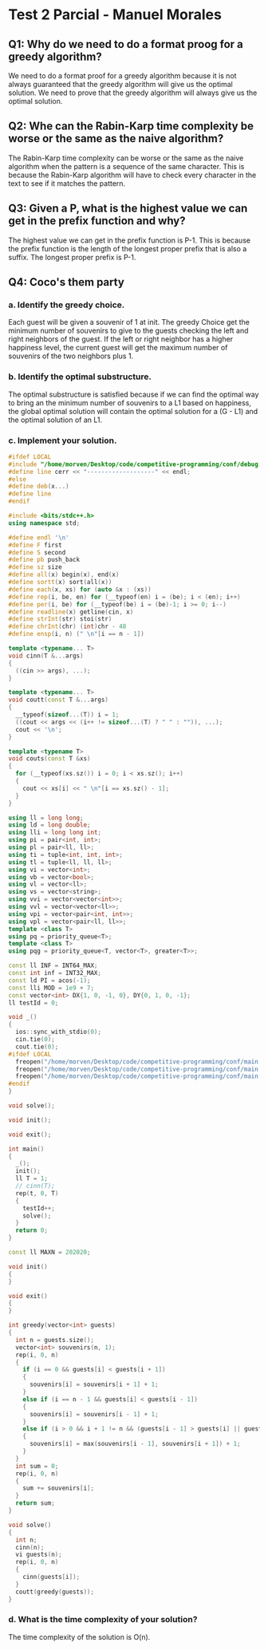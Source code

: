 # Test 2 Parcial - Manuel Morales

## Q1: Why do we need to do a format proog for a greedy algorithm?

We need to do a format proof for a greedy algorithm because it is not always guaranteed that the greedy algorithm will give us the optimal solution. We need to prove that the greedy algorithm will always give us the optimal solution.

## Q2: Whe can the Rabin-Karp time complexity be worse or the same as the naive algorithm?

The Rabin-Karp time complexity can be worse or the same as the naive algorithm when the pattern is a sequence of the same character. This is because the Rabin-Karp algorithm will have to check every character in the text to see if it matches the pattern.

## Q3: Given a P, what is the highest value we can get in the prefix function and why?

The highest value we can get in the prefix function is P-1. This is because the prefix function is the length of the longest proper prefix that is also a suffix. The longest proper prefix is P-1.

## Q4: Coco's them party
### a. Identify the greedy choice.
Each guest will be given a souvenir of 1 at init. The greedy Choice get the minimum number of souvenirs to give to the guests checking the left and right neighbors of the guest. If the left or right neighbor has a higher happiness level, the current guest will get the maximum number of souvenirs of the two neighbors plus 1.

### b. Identify the optimal substructure.
The optimal substructure is satisfied because if we can find the optimal way to bring an the minimum number of souvenirs to a L1 based on happiness, the global optimal solution will contain the optimal solution for a (G - L1) and the optimal solution of an L1.

### c. Implement your solution.
```cpp
#ifdef LOCAL
#include "/home/morven/Desktop/code/competitive-programming/conf/debug.h"
#define line cerr << "-------------------" << endl;
#else
#define deb(x...)
#define line
#endif

#include <bits/stdc++.h>
using namespace std;

#define endl '\n'
#define F first
#define S second
#define pb push_back
#define sz size
#define all(x) begin(x), end(x)
#define sortt(x) sort(all(x))
#define each(x, xs) for (auto &x : (xs))
#define rep(i, be, en) for (__typeof(en) i = (be); i < (en); i++)
#define per(i, be) for (__typeof(be) i = (be)-1; i >= 0; i--)
#define readline(x) getline(cin, x)
#define strInt(str) stoi(str)
#define chrInt(chr) (int)chr - 48
#define ensp(i, n) (" \n"[i == n - 1])

template <typename... T>
void cinn(T &...args)
{
  ((cin >> args), ...);
}

template <typename... T>
void coutt(const T &...args)
{
  __typeof(sizeof...(T)) i = 1;
  ((cout << args << (i++ != sizeof...(T) ? " " : "")), ...);
  cout << '\n';
}

template <typename T>
void couts(const T &xs)
{
  for (__typeof(xs.sz()) i = 0; i < xs.sz(); i++)
  {
    cout << xs[i] << " \n"[i == xs.sz() - 1];
  }
}

using ll = long long;
using ld = long double;
using lli = long long int;
using pi = pair<int, int>;
using pl = pair<ll, ll>;
using ti = tuple<int, int, int>;
using tl = tuple<ll, ll, ll>;
using vi = vector<int>;
using vb = vector<bool>;
using vl = vector<ll>;
using vs = vector<string>;
using vvi = vector<vector<int>>;
using vvl = vector<vector<ll>>;
using vpi = vector<pair<int, int>>;
using vpl = vector<pair<ll, ll>>;
template <class T>
using pq = priority_queue<T>;
template <class T>
using pqg = priority_queue<T, vector<T>, greater<T>>;

const ll INF = INT64_MAX;
const int inf = INT32_MAX;
const ld PI = acos(-1);
const lli MOD = 1e9 + 7;
const vector<int> DX{1, 0, -1, 0}, DY{0, 1, 0, -1};
ll testId = 0;

void _()
{
  ios::sync_with_stdio(0);
  cin.tie(0);
  cout.tie(0);
#ifdef LOCAL
  freopen("/home/morven/Desktop/code/competitive-programming/conf/main.in", "r", stdin);
  freopen("/home/morven/Desktop/code/competitive-programming/conf/main.out", "w", stdout);
  freopen("/home/morven/Desktop/code/competitive-programming/conf/main.err", "w", stderr);
#endif
}

void solve();

void init();

void exit();

int main()
{
  _();
  init();
  ll T = 1;
  // cinn(T);
  rep(t, 0, T)
  {
    testId++;
    solve();
  }
  return 0;
}

const ll MAXN = 202020;

void init()
{
}

void exit()
{
}

int greedy(vector<int> guests)
{
  int n = guests.size();
  vector<int> souvenirs(n, 1);
  rep(i, 0, n)
  {
    if (i == 0 && guests[i] < guests[i + 1])
    {
      souvenirs[i] = souvenirs[i + 1] + 1;
    }
    else if (i == n - 1 && guests[i] < guests[i - 1])
    {
      souvenirs[i] = souvenirs[i - 1] + 1;
    }
    else if (i > 0 && i + 1 != n && (guests[i - 1] > guests[i] || guests[i + 1] > guests[i]))
    {
      souvenirs[i] = max(souvenirs[i - 1], souvenirs[i + 1]) + 1;
    }
  }
  int sum = 0;
  rep(i, 0, n)
  {
    sum += souvenirs[i];
  }
  return sum;
}

void solve()
{
  int n;
  cinn(n);
  vi guests(n);
  rep(i, 0, n)
  {
    cinn(guests[i]);
  }
  coutt(greedy(guests));
}
```

### d. What is the time complexity of your solution?

The time complexity of the solution is O(n).
